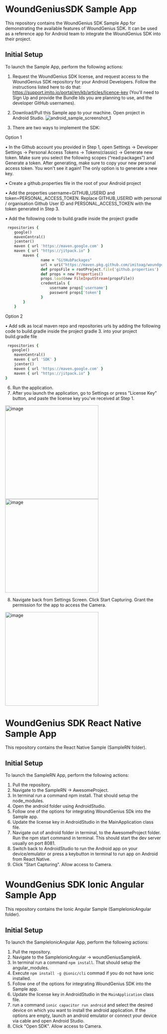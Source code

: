 # WoundGeniusSDK Sample App

This repository contains the WoundGenius SDK Sample App for demonstrating the available features of WoundGenius SDK. It can be used as a reference app for Android team to integrate the WoundGenius SDK into their project.


## Initial Setup
To launch the Sample App, perform the following actions:
1. Request the WoundGenius SDK license, and request access to the WoundGenius SDK repository for your Android Developers. Follow the instructions listed here to do that: https://support.imito.io/portal/en/kb/articles/licence-key (You'll need to Sign Up and provide the Bundle Ids you are planning to use, and the developer GitHub usernames).
2. Download/Pull this Sample app to your machine. Open project in Android Studio.
![android_sample_screenshot_1](https://github.com/imitoag/woundgenius-android-sdk-sample/assets/139133999/2c12b8f9-bfab-4248-8223-94559e71cb59)

3. There are two ways to implement the SDK:
   
 Option 1 

• In the Github account you provided in Step 1, open Settings -> Developer Settings -> Personal Access Tokens -> Tokens(classic) -> Generate new token. Make sure you select the following scopes (“read:packages”) and Generate a token. After generating, make sure to copy your new personal access token. You won't see it again! The only option is to generate a new key. 

• Create a github.properties file in the root of your Android project

• Add the properties username=GITHUB_USERID and token=PERSONAL_ACCESS_TOKEN. Replace GITHUB_USERID with personal / organisation Github User ID and PERSONAL_ACCESS_TOKEN with the token generated in Step 3.

• Add the following code to build.gradle inside the project gradle

```ruby   
 repositories {
    google()
    mavenCentral()
    jcenter()
    maven { url 'https://maven.google.com' }
    maven { url "https://jitpack.io" }
        maven {
                name = "GitHubPackages"
                url = uri("https://maven.pkg.github.com/imitoag/woundgenius-android-sdk")
                def propsFile = rootProject.file('github.properties')
                def props = new Properties()
                props.load(new FileInputStream(propsFile))
                credentials {
                    username props['username']
                    password props['token']
                }
        }
    }
```

 Option 2 

• Add sdk as local maven repo and repositories urls by adding the following code to build.gradle inside the project gradle
3.  into your project build.gradle file
```ruby   
 repositories {
   google()
    mavenCentral()
    maven { url 'SDK' }
    jcenter()
    maven { url 'https://maven.google.com' }
    maven { url "https://jitpack.io" }
}
```

6. Run the application.
7. After you launch the application, go to Settings or press "License Key" button, and paste the license key you've received at Step 1.

<img width="300" alt="image" src="https://github.com/imitoag/woundgenius-android-sdk-sample/assets/139133999/c405785e-e0c5-41ba-8116-6681f2d4a171">
<img width="300" alt="image" src="https://github.com/imitoag/woundgenius-android-sdk-sample/assets/139133999/1a2ef027-3c1d-4122-91c3-37d58c4ed7c9">

8. Navigate back from Settings Screen. Click Start Capturing. Grant the permission for the app to access the Camera.
 <img width="300" alt="image" src="https://github.com/imitoag/woundgenius-android-sdk-sample/assets/139133999/f8fd1408-19eb-46da-835b-7001d3ac8e31">


# WoundGenius SDK React Native Sample App

This repository contains the React Native Sample (SampleRN folder).

## Initial Setup
To launch the SampleRN App, perform the following actions:

1. Pull the repository.
2. Navigate to the SampleRN -> AwesomeProject.
3. In terminal run a command npm install. That should setup the node_modules.
4. Open the android folder using AndroidStudio.
5. Follow one of the options for integrating WoundGenius SDk into the Sample app.
6. Update the license key in AndroidStudio in the MainApplication class file.
7. Navigate out of android folder in terminal, to the AwesomeProject folder. Run the npm start command in terminal. This should start the dev server usually on port 8081.
8. Switch back to AndroidStudio to run the Android app on your device/emulator or press a keybutton in terminal to run app on Android from React Native.
9. Click "Start Capturing". Allow access to Camera.


# WoundGenius SDK Ionic Angular Sample App

This repository contains the Ionic Angular Sample (SampleIonicAngular folder).

## Initial Setup
To launch the SampleIonicAngular App, perform the following actions:

1. Pull the repository.
2. Navigate to the SampleIonicAngular -> woundGeniusSampleIA.
3. In terminal run a command ```npm install```. That should setup the angular_modules.
4. Execute ``npm install -g @ionic/cli`` commad if you do not have ionic installed.
5. Follow one of the options for integrating WoundGenius SDK into the Sample app.
6. Update the license key in AndroidStudio in the ```MainApplication``` class file.
7. run a command ```ionic capacitor run android``` and select the desired device on which you want to install the android application. If the options are empty, launch an android emulator or connect your device via cable and open Android Studio.
8. Click "Open SDK". Allow access to Camera.
